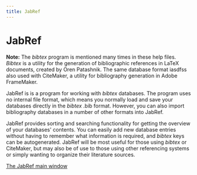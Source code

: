 ```yaml
---
title: JabRef
---
```


# JabRef

**Note:** The *bibtex* program is mentioned many times in these help files. *Bibtex* is a utility for the generation of bibliographic references in LaTeX documents, created by Oren Patashnik. The same database format iasdfss also used with CiteMaker, a utility for bibliography generation in Adobe FrameMaker.

JabRef is is a program for working with *bibtex* databases. The program uses no internal file format, which means you normally load and save your databases directly in the *bibtex* .bib format. However, you can also import bibliography databases in a number of other formats into JabRef.

JabRef provides sorting and searching functionality for getting the overview of your databases' contents. You can easily add new database entries without having to remember what information is required, and *bibtex* keys can be autogenerated. JabRef will be most useful for those using *bibtex* or CiteMaker, but may also be of use to those using other referencing systems or simply wanting to organize their literature sources.

[The JabRef main window](BaseFrameHelp)
